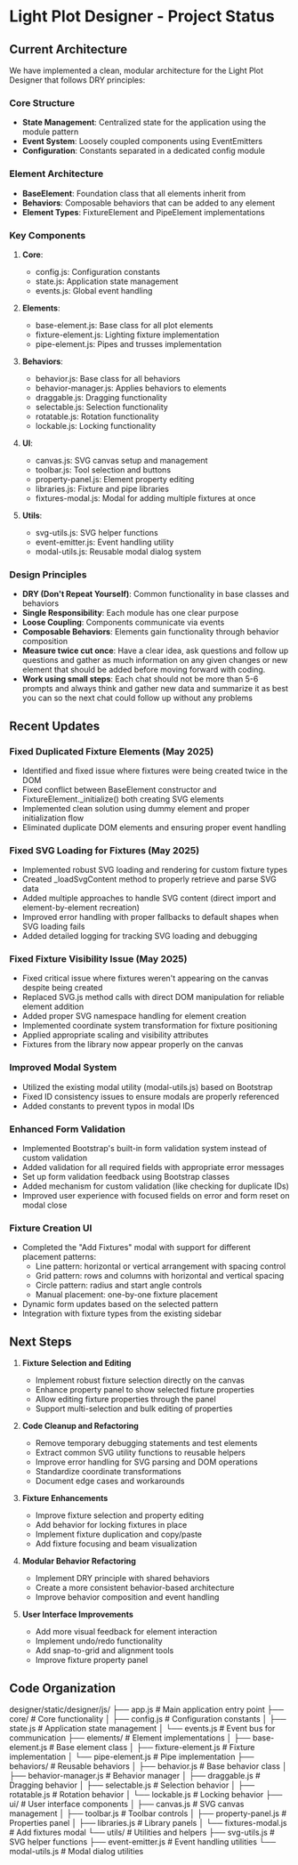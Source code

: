 # Light Plot Designer - Project Status

## Current Architecture

We have implemented a clean, modular architecture for the Light Plot Designer that follows DRY principles:

### Core Structure
- **State Management**: Centralized state for the application using the module pattern
- **Event System**: Loosely coupled components using EventEmitters
- **Configuration**: Constants separated in a dedicated config module

### Element Architecture
- **BaseElement**: Foundation class that all elements inherit from
- **Behaviors**: Composable behaviors that can be added to any element
- **Element Types**: FixtureElement and PipeElement implementations

### Key Components
1. **Core**: 
   - config.js: Configuration constants
   - state.js: Application state management
   - events.js: Global event handling

2. **Elements**:
   - base-element.js: Base class for all plot elements
   - fixture-element.js: Lighting fixture implementation
   - pipe-element.js: Pipes and trusses implementation

3. **Behaviors**:
   - behavior.js: Base class for all behaviors
   - behavior-manager.js: Applies behaviors to elements
   - draggable.js: Dragging functionality
   - selectable.js: Selection functionality
   - rotatable.js: Rotation functionality
   - lockable.js: Locking functionality

4. **UI**:
   - canvas.js: SVG canvas setup and management
   - toolbar.js: Tool selection and buttons
   - property-panel.js: Element property editing
   - libraries.js: Fixture and pipe libraries
   - fixtures-modal.js: Modal for adding multiple fixtures at once

5. **Utils**:
   - svg-utils.js: SVG helper functions
   - event-emitter.js: Event handling utility
   - modal-utils.js: Reusable modal dialog system

### Design Principles
- **DRY (Don't Repeat Yourself)**: Common functionality in base classes and behaviors
- **Single Responsibility**: Each module has one clear purpose
- **Loose Coupling**: Components communicate via events
- **Composable Behaviors**: Elements gain functionality through behavior composition
- **Measure twice cut once**: Have a clear idea, ask questions and follow up questions and gather as much information on any given changes or new element that should be added before moving forward with coding.
- **Work using small steps**: Each chat should not be more than 5-6 prompts and always think and gather new data and summarize it as best you can so the next chat could follow up without any problems

## Recent Updates

### Fixed Duplicated Fixture Elements (May 2025)
- Identified and fixed issue where fixtures were being created twice in the DOM
- Fixed conflict between BaseElement constructor and FixtureElement._initialize() both creating SVG elements
- Implemented clean solution using dummy element and proper initialization flow
- Eliminated duplicate DOM elements and ensuring proper event handling

### Fixed SVG Loading for Fixtures (May 2025)
- Implemented robust SVG loading and rendering for custom fixture types
- Created _loadSvgContent method to properly retrieve and parse SVG data
- Added multiple approaches to handle SVG content (direct import and element-by-element recreation)
- Improved error handling with proper fallbacks to default shapes when SVG loading fails
- Added detailed logging for tracking SVG loading and debugging

### Fixed Fixture Visibility Issue (May 2025)
- Fixed critical issue where fixtures weren't appearing on the canvas despite being created
- Replaced SVG.js method calls with direct DOM manipulation for reliable element addition
- Added proper SVG namespace handling for element creation
- Implemented coordinate system transformation for fixture positioning
- Applied appropriate scaling and visibility attributes
- Fixtures from the library now appear properly on the canvas

### Improved Modal System
- Utilized the existing modal utility (modal-utils.js) based on Bootstrap
- Fixed ID consistency issues to ensure modals are properly referenced
- Added constants to prevent typos in modal IDs

### Enhanced Form Validation
- Implemented Bootstrap's built-in form validation system instead of custom validation
- Added validation for all required fields with appropriate error messages
- Set up form validation feedback using Bootstrap classes
- Added mechanism for custom validation (like checking for duplicate IDs)
- Improved user experience with focused fields on error and form reset on modal close

### Fixture Creation UI
- Completed the "Add Fixtures" modal with support for different placement patterns:
  - Line pattern: horizontal or vertical arrangement with spacing control
  - Grid pattern: rows and columns with horizontal and vertical spacing
  - Circle pattern: radius and start angle controls
  - Manual placement: one-by-one fixture placement
- Dynamic form updates based on the selected pattern
- Integration with fixture types from the existing sidebar

## Next Steps

1. **Fixture Selection and Editing**
   - Implement robust fixture selection directly on the canvas
   - Enhance property panel to show selected fixture properties
   - Allow editing fixture properties through the panel
   - Support multi-selection and bulk editing of properties

2. **Code Cleanup and Refactoring**
   - Remove temporary debugging statements and test elements
   - Extract common SVG utility functions to reusable helpers
   - Improve error handling for SVG parsing and DOM operations
   - Standardize coordinate transformations
   - Document edge cases and workarounds

3. **Fixture Enhancements**
   - Improve fixture selection and property editing
   - Add behavior for locking fixtures in place
   - Implement fixture duplication and copy/paste
   - Add fixture focusing and beam visualization

4. **Modular Behavior Refactoring**
   - Implement DRY principle with shared behaviors
   - Create a more consistent behavior-based architecture
   - Improve behavior composition and event handling

5. **User Interface Improvements**
   - Add more visual feedback for element interaction
   - Implement undo/redo functionality
   - Add snap-to-grid and alignment tools
   - Improve fixture property panel

## Code Organization
designer/static/designer/js/
├── app.js                  # Main application entry point
├── core/                   # Core functionality
│   ├── config.js           # Configuration constants
│   ├── state.js            # Application state management
│   └── events.js           # Event bus for communication
├── elements/               # Element implementations
│   ├── base-element.js     # Base element class
│   ├── fixture-element.js  # Fixture implementation
│   └── pipe-element.js     # Pipe implementation
├── behaviors/              # Reusable behaviors
│   ├── behavior.js         # Base behavior class
│   ├── behavior-manager.js # Behavior manager
│   ├── draggable.js        # Dragging behavior
│   ├── selectable.js       # Selection behavior
│   ├── rotatable.js        # Rotation behavior
│   └── lockable.js         # Locking behavior
├── ui/                     # User interface components
│   ├── canvas.js           # SVG canvas management
│   ├── toolbar.js          # Toolbar controls
│   ├── property-panel.js   # Properties panel
│   ├── libraries.js        # Library panels
│   └── fixtures-modal.js   # Add fixtures modal
└── utils/                  # Utilities and helpers
    ├── svg-utils.js        # SVG helper functions
    ├── event-emitter.js    # Event handling utilities
    └── modal-utils.js      # Modal dialog utilities